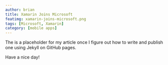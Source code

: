 ```yaml
---
author: brian
title: Xamarin Joins Microsoft 
featimg: xamarin-joins-microsoft.png
tags: [Microsoft, Xamarin]
category: [mobile apps]
---
```

The is a placeholder for my article once I figure out how to write and publish one using Jekyll on GitHub pages.

Have a nice day!